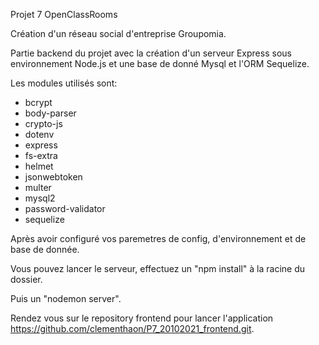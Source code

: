Projet 7 OpenClassRooms

Création d'un réseau social d'entreprise Groupomia.

Partie backend du projet avec la création d'un serveur Express sous environnement Node.js et une base de donné Mysql et l'ORM Sequelize.

Les modules utilisés sont:

- bcrypt
- body-parser
- crypto-js
- dotenv
- express
- fs-extra
- helmet
- jsonwebtoken
- multer
- mysql2
- password-validator
- sequelize

Après avoir configuré vos paremetres de config, d'environnement et de base de donnée.

Vous pouvez lancer le serveur, effectuez un "npm install" à la racine du dossier.

Puis un "nodemon server".

Rendez vous sur le repository frontend pour lancer l'application https://github.com/clementhaon/P7_20102021_frontend.git.

